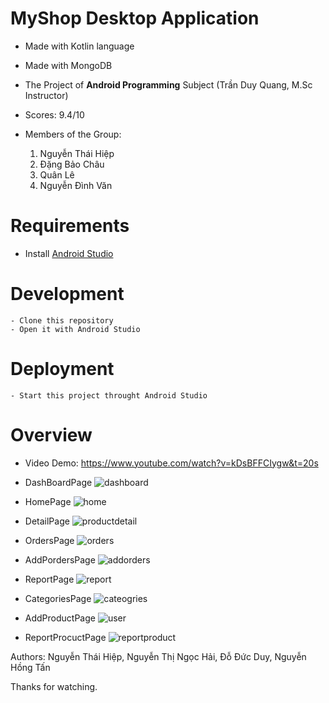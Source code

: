 # MyShop Desktop Application

- Made with Kotlin language
- Made with MongoDB
- The Project of **Android Programming** Subject (Trần Duy Quang, M.Sc Instructor)
- Scores: 9.4/10
- Members of the Group:

    1. Nguyễn Thái Hiệp
    2. Đặng Bảo Châu
    3. Quân Lê
    4. Nguyễn Đình Văn

# Requirements

- Install [Android Studio](https://developer.android.com/)

# Development

```
- Clone this repository
- Open it with Android Studio
```

# Deployment

```
- Start this project throught Android Studio
```

# Overview

- Video Demo: https://www.youtube.com/watch?v=kDsBFFCIygw&t=20s

- DashBoardPage
    ![dashboard](./Overview/1.PNG)
- HomePage
    ![home](./Overview/2.PNG)
- DetailPage
    ![productdetail](./Overview/8.PNG)
- OrdersPage
    ![orders](./Overview/5.PNG)
- AddPordersPage
    ![addorders](./Overview/10.PNG)
- ReportPage
    ![report](./Overview/7.PNG)
- CategoriesPage
    ![cateogries](./Overview/3.PNG)
- AddProductPage
    ![user](./Overview/9.PNG)
- ReportProcuctPage
    ![reportproduct](./Overview/6.PNG)

Authors: Nguyễn Thái Hiệp, Nguyễn Thị Ngọc Hải, Đỗ Đức Duy, Nguyễn Hồng Tấn


Thanks for watching.
